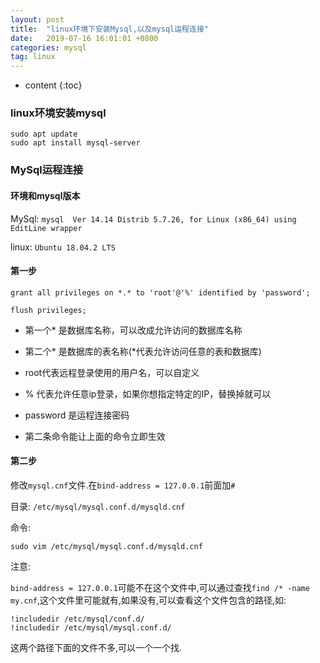 ```yaml
---
layout: post
title:  "linux环境下安装Mysql,以及mysql运程连接"
date:   2019-07-16 16:01:01 +0800
categories: mysql
tag: linux
---
```


* content
{:toc}

### linux环境安装mysql

```
sudo apt update
sudo apt install mysql-server
```

### MySql运程连接

#### 环境和mysql版本

MySql: `mysql  Ver 14.14 Distrib 5.7.26, for Linux (x86_64) using  EditLine wrapper`

linux: `Ubuntu 18.04.2 LTS`


#### 第一步

`grant all privileges on *.* to 'root'@'%' identified by 'password';`

`flush privileges;`

+ 第一个\* 是数据库名称，可以改成允许访问的数据库名称

+ 第二个\* 是数据库的表名称(\*代表允许访问任意的表和数据库)

+ root代表远程登录使用的用户名，可以自定义

+ % 代表允许任意ip登录，如果你想指定特定的IP，替换掉就可以

+ password 是运程连接密码

+ 第二条命令能让上面的命令立即生效

#### 第二步

修改`mysql.cnf`文件.在`bind-address = 127.0.0.1`前面加`#`

目录: `/etc/mysql/mysql.conf.d/mysqld.cnf`

命令:

`sudo vim /etc/mysql/mysql.conf.d/mysqld.cnf`

注意:

`bind-address = 127.0.0.1`可能不在这个文件中,可以通过查找`find /* -name my.cnf`,这个文件里可能就有,如果没有,可以查看这个文件包含的路径,如:

```
!includedir /etc/mysql/conf.d/
!includedir /etc/mysql/mysql.conf.d/
```

这两个路径下面的文件不多,可以一个一个找.


